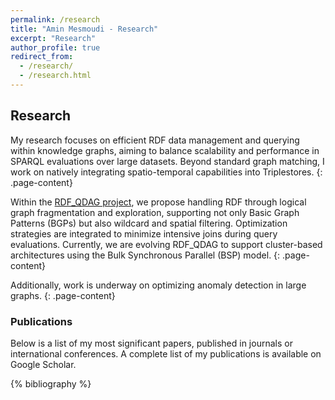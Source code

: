 ```yaml
---
permalink: /research
title: "Amin Mesmoudi - Research"
excerpt: "Research"
author_profile: true
redirect_from: 
  - /research/
  - /research.html
---
```


## Research

My research focuses on efficient RDF data management and querying within knowledge graphs, aiming to balance scalability and performance in SPARQL evaluations over large datasets. Beyond standard graph matching, I work on natively integrating spatio-temporal capabilities into Triplestores.
{: .page-content}

Within the [RDF_QDAG project](https://qdag.projets.univ-poitiers.fr/qdag/), we propose handling RDF through logical graph fragmentation and exploration, supporting not only Basic Graph Patterns (BGPs) but also wildcard and spatial filtering. Optimization strategies are integrated to minimize intensive joins during query evaluations. Currently, we are evolving RDF_QDAG to support cluster-based architectures using the Bulk Synchronous Parallel (BSP) model.
{: .page-content}

Additionally, work is underway on optimizing anomaly detection in large graphs.
{: .page-content}

### Publications

Below is a list of my most significant papers, published in journals or international conferences. A complete list of my publications is available on Google Scholar.

{% bibliography %}
